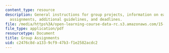 ```yaml
---
content_type: resource
description: General instructions for group projects, information on each of three
  assignments, additional guidelines, and deadlines.
file: /media/https%3A/open-learning-course-data-rc.s3.amazonaws.com/15-351-managing-innovation-and-entrepreneurship-spring-2008/c2476c8da1339cf947b3f1e2582acdc2_group.pdf
file_type: application/pdf
resourcetype: Document
title: Group Assignments
uid: c2476c8d-a133-9cf9-47b3-f1e2582acdc2
---
```

